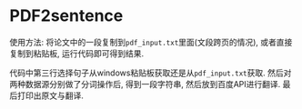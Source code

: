 # PDF2sentence

使用方法:
将论文中的一段复制到`pdf_input.txt`里面(文段跨页的情况), 或者直接复制到粘贴板, 运行代码即可得到结果.

代码中第三行选择句子从windows粘贴板获取还是从`pdf_input.txt`获取. 然后对两种数据源分别做了分词操作后, 得到一段字符串, 然后放到百度API进行翻译. 最后打印出原文与翻译.

